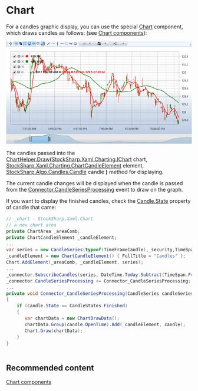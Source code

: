 # Chart

For a candles graphic display, you can use the special [Chart](xref:StockSharp.Xaml.Charting.Chart) component, which draws candles as follows: (see [Chart components](../graphical_user_interface/charts.md)):

![sample candleschart](../../../images/sample_candleschart.png)

The candles passed into the [ChartHelper.Draw](xref:StockSharp.Xaml.Charting.ChartHelper.Draw(StockSharp.Xaml.Charting.IChart,StockSharp.Xaml.Charting.ChartCandleElement,StockSharp.Algo.Candles.Candle))**(**[StockSharp.Xaml.Charting.IChart](xref:StockSharp.Xaml.Charting.IChart) chart, [StockSharp.Xaml.Charting.ChartCandleElement](xref:StockSharp.Xaml.Charting.ChartCandleElement) element, [StockSharp.Algo.Candles.Candle](xref:StockSharp.Algo.Candles.Candle) candle **)** method for displaying.

The current candle changes will be displayed when the candle is passed from the [Connector.CandleSeriesProcessing](xref:StockSharp.Algo.Connector.CandleSeriesProcessing) event to draw on the graph.

If you want to display the finished candles, check the [Candle.State](xref:StockSharp.Algo.Candles.Candle.State) property of candle that came:

```cs
// _chart - StockSharp.Xaml.Chart
// a new chart area
private ChartArea _areaComb;
private ChartCandleElement _candleElement;
...
var series = new CandleSeries(typeof(TimeFrameCandle),_security,TimeSpan.FromMinutes(_timeframe));
_candleElement = new ChartCandleElement() { FullTitle = "Candles" };
Chart.AddElement(_areaComb, _candleElement, series);
...
_connector.SubscribeCandles(series, DateTime.Today.Subtract(TimeSpan.FromDays(5)), DateTime.Now);			
_connector.CandleSeriesProcessing += Connector_CandleSeriesProcessing;
...
private void Connector_CandleSeriesProcessing(CandleSeries candleSeries, Candle candle)
{
    if (candle.State == CandleStates.Finished) 
    {
       var chartData = new ChartDrawData();
       chartData.Group(candle.OpenTime).Add(_candleElement, candle);
       Chart.Draw(chartData);
    }
}
		
```

## Recommended content

[Chart components](../graphical_user_interface/charts.md)
